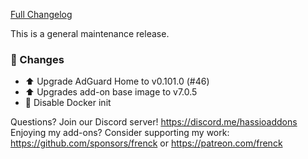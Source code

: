 [Full Changelog][changelog]

This is a general maintenance release.

### 🔨 Changes

- :arrow_up: Upgrade AdGuard Home to v0.101.0 (#46)
- :arrow_up: Upgrades add-on base image to v7.0.5
- :hammer: Disable Docker init

[changelog]: https://github.com/hassio-addons/addon-adguard-home/compare/v2.3.2...v2.3.3

Questions? Join our Discord server! https://discord.me/hassioaddons
Enjoying my add-ons? Consider supporting my work:
https://github.com/sponsors/frenck or https://patreon.com/frenck